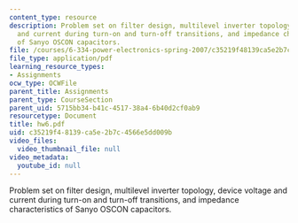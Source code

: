```yaml
---
content_type: resource
description: Problem set on filter design, multilevel inverter topology, device voltage
  and current during turn-on and turn-off transitions, and impedance characteristics
  of Sanyo OSCON capacitors.
file: /courses/6-334-power-electronics-spring-2007/c35219f48139ca5e2b7c4566e5dd009b_hw6.pdf
file_type: application/pdf
learning_resource_types:
- Assignments
ocw_type: OCWFile
parent_title: Assignments
parent_type: CourseSection
parent_uid: 5715bb34-b41c-4517-38a4-6b40d2cf0ab9
resourcetype: Document
title: hw6.pdf
uid: c35219f4-8139-ca5e-2b7c-4566e5dd009b
video_files:
  video_thumbnail_file: null
video_metadata:
  youtube_id: null
---
```

Problem set on filter design, multilevel inverter topology, device voltage and current during turn-on and turn-off transitions, and impedance characteristics of Sanyo OSCON capacitors.

